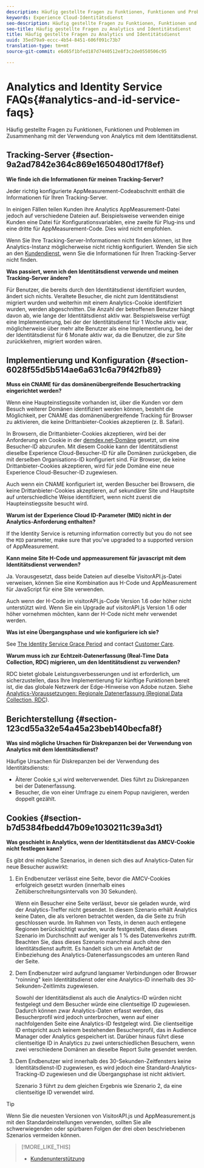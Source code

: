 ```yaml
---
description: Häufig gestellte Fragen zu Funktionen, Funktionen und Problemen im Zusammenhang mit der Verwendung von Analytics mit dem Experience Cloud-Identitätsdienst
keywords: Experience Cloud-Identitätsdienst
seo-description: Häufig gestellte Fragen zu Funktionen, Funktionen und Problemen im Zusammenhang mit der Verwendung von Analytics mit dem Identitätsdienst.
seo-title: Häufig gestellte Fragen zu Analytics und Identitätsdienst
title: Häufig gestellte Fragen zu Analytics und Identitätsdienst
uuid: 35ed79a9-eccc-4b54-8451-606f091c73b7
translation-type: tm+mt
source-git-commit: e6d65f1bfed187d7440512e8f3c2de0550506c95

---
```



# Analytics and Identity Service FAQs{#analytics-and-id-service-faqs}

Häufig gestellte Fragen zu Funktionen, Funktionen und Problemen im Zusammenhang mit der Verwendung von Analytics mit dem Identitätsdienst.

## Tracking-Server {#section-9a2ad7842e364c869e1650480d17f8ef}

**Wie finde ich die Informationen für meinen Tracking-Server?**

Jeder richtig konfigurierte AppMeasurement-Codeabschnitt enthält die Informationen für Ihren Tracking-Server.

In einigen Fällen teilen Kunden ihre Analytics AppMeasurement-Datei jedoch auf verschiedene Dateien auf. Beispielsweise verwenden einige Kunden eine Datei für Konfigurationsvariablen, eine zweite für Plug-ins und eine dritte für AppMeasurement-Code. Dies wird nicht empfohlen.

Wenn Sie Ihre Tracking-Server-Informationen nicht finden können, ist Ihre Analytics-Instanz möglicherweise nicht richtig konfiguriert. Wenden Sie sich an den [Kundendienst](https://helpx.adobe.com/marketing-cloud/contact-support.html), wenn Sie die Informationen für Ihren Tracking-Server nicht finden.

**Was passiert, wenn ich den Identitätsdienst verwende und meinen Tracking-Server ändere?**

Für Benutzer, die bereits durch den Identitätsdienst identifiziert wurden, ändert sich nichts. Veraltete Besucher, die nicht zum Identitätsdienst migriert wurden und weiterhin mit einem Analytics-Cookie identifiziert wurden, werden abgeschnitten. Die Anzahl der betroffenen Benutzer hängt davon ab, wie lange der Identitätsdienst aktiv war. Beispielsweise verfügt eine Implementierung, bei der der Identitätsdienst für 1 Woche aktiv war, möglicherweise über mehr alte Benutzer als eine Implementierung, bei der der Identitätsdienst für 6 Monate aktiv war, da die Benutzer, die zur Site zurückkehren, migriert worden wären.

## Implementierung und Konfiguration {#section-6028f55d5b514ae6a631c6a79f42fb89}

**Muss ein CNAME für das domänenübergreifende Besuchertracking eingerichtet werden?**

Wenn eine Haupteinstiegssite vorhanden ist, über die Kunden vor dem Besuch weiterer Domänen identifiziert werden können, besteht die Möglichkeit, per CNAME das domänenübergreifende Tracking für Browser zu aktivieren, die keine Drittanbieter-Cookies akzeptieren (z. B. Safari).

In Browsern, die Drittanbieter-Cookies akzeptieren, wird bei der Anforderung ein Cookie in der [demdex.net-Domäne](https://marketing.adobe.com/resources/help/en_US/aam/demdex-calls.html) gesetzt, um eine Besucher-ID abzurufen. Mit diesem Cookie kann der Identitätsdienst dieselbe Experience Cloud-Besucher-ID für alle Domänen zurückgeben, die mit derselben Organisations-ID konfiguriert sind. Für Browser, die keine Drittanbieter-Cookies akzeptieren, wird für jede Domäne eine neue Experience Cloud-Besucher-ID zugewiesen.

Auch wenn ein CNAME konfiguriert ist, werden Besucher bei Browsern, die keine Drittanbieter-Cookies akzeptieren, auf sekundärer Site und Hauptsite auf unterschiedliche Weise identifiziert, wenn nicht zuerst die Haupteinstiegssite besucht wird.

**Warum ist der Experience Cloud ID-Parameter (MID) nicht in der Analytics-Anforderung enthalten?**

If the Identity Service is returning information correctly but you do not see the `MID` parameter, make sure that you've upgraded to a supported version of AppMeasurement.

**Kann meine Site H-Code und appmeasurement für javascript mit dem Identitätsdienst verwenden?**

Ja. Vorausgesetzt, dass beide Dateien auf dieselbe VisitorAPI.js-Datei verweisen, können Sie eine Kombination aus H-Code und AppMeasurement für JavaScript für eine Site verwenden.

Auch wenn der H-Code im visitorAPI.js-Code Version 1.6 oder höher nicht unterstützt wird. Wenn Sie ein Upgrade auf visitorAPI.js Version 1.6 oder höher vornehmen möchten, kann der H-Code nicht mehr verwendet werden.

**Was ist eine Übergangsphase und wie konfiguriere ich sie?**

See [The Identity Service Grace Period](../reference/analytics-reference/grace-period.md) and contact [Customer Care](https://helpx.adobe.com/marketing-cloud/contact-support.html).

**Warum muss ich zur Echtzeit-Datenerfassung (Real-Time Data Collection, RDC) migrieren, um den Identitätsdienst zu verwenden?**

RDC bietet globale Leistungsverbesserungen und ist erforderlich, um sicherzustellen, dass Ihre Implementierung für künftige Funktionen bereit ist, die das globale Netzwerk der Edge-Hinweise von Adobe nutzen. Siehe [Analytics-Voraussetzungen: Regionale Datenerfassung (Regional Data Collection, RDC](../reference/requirements.md#section-7d04bb013bc84a25bae3b148bc0ca25f)).

## Berichterstellung {#section-123cd55a32e54a45a23beb140becfa8f}

**Was sind mögliche Ursachen für Diskrepanzen bei der Verwendung von Analytics mit dem Identitätsdienst?**

Häufige Ursachen für Diskrepanzen bei der Verwendung des Identitätsdiensts:

* Älterer Cookie s_vi wird weiterverwendet. Dies führt zu Diskrepanzen bei der Datenerfassung.
* Besucher, die von einer Umfrage zu einem Popup navigieren, werden doppelt gezählt.

## Cookies {#section-b7d5384fbedd47b09e1030211c39a3d1}

**Was geschieht in Analytics, wenn der Identitätsdienst das AMCV-Cookie nicht festlegen kann?**

Es gibt drei mögliche Szenarios, in denen sich dies auf Analytics-Daten für neue Besucher auswirkt:

1. Ein Endbenutzer verlässt eine Seite, bevor die AMCV-Cookies erfolgreich gesetzt wurden (innerhalb eines Zeitüberschreitungsintervalls von 30 Sekunden).

   Wenn ein Besucher eine Seite verlässt, bevor sie geladen wurde, wird der Analytics-Treffer nicht gesendet. In diesem Szenario erhält Analytics keine Daten, die als verloren betrachtet werden, da die Seite zu früh geschlossen wurde. Im Rahmen von Tests, in denen auch entlegene Regionen berücksichtigt wurden, wurde festgestellt, dass dieses Szenario im Durchschnitt auf weniger als 1 % des Datenverkehrs zutrifft. Beachten Sie, dass dieses Szenario manchmal auch ohne den Identitätsdienst auftritt. Es handelt sich um ein Artefakt der Einbeziehung des Analytics-Datenerfassungscodes am unteren Rand der Seite.

1. Dem Endbenutzer wird aufgrund langsamer Verbindungen oder Browser "roinning" kein Identitätsdienst oder eine Analytics-ID innerhalb des 30-Sekunden-Zeitlimits zugewiesen.

   Sowohl der Identitätsdienst als auch die Analytics-ID würden nicht festgelegt und dem Besucher würde eine clientseitige ID zugewiesen. Dadurch können zwar Analytics-Daten erfasst werden, das Besucherprofil wird jedoch unterbrochen, wenn auf einer nachfolgenden Seite eine Analytics-ID festgelegt wird. Die clientseitige ID entspricht auch keinem bestehenden Besucherprofil, das in Audience Manager oder Analytics gespeichert ist. Darüber hinaus führt diese clientseitige ID in Analytics zu zwei unterschiedlichen Besuchern, wenn zwei verschiedene Domänen an dieselbe Report Suite gesendet werden.

1. Dem Endbenutzer wird innerhalb des 30-Sekunden-Zeitfensters keine Identitätsdienst-ID zugewiesen, es wird jedoch eine Standard-Analytics-Tracking-ID zugewiesen und die Übergangsphase ist nicht aktiviert.

   Szenario 3 führt zu dem gleichen Ergebnis wie Szenario 2, da eine clientseitige ID verwendet wird.

>[!TIP]
>
>Wenn Sie die neuesten Versionen von VisitorAPI.js und AppMeasurement.js mit den Standardeinstellungen verwenden, sollten Sie alle schwerwiegenden oder spürbaren Folgen der drei oben beschriebenen Szenarios vermeiden können.

>[!MORE_LIKE_THIS]
>
>* [Kundenunterstützung](https://helpx.adobe.com/marketing-cloud/contact-support.html)

